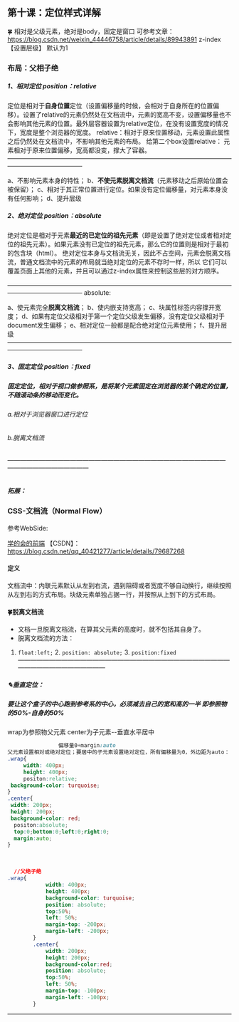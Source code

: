 ## **第十课：定位样式详解**

🍀 相对是父级元素，绝对是body，固定是窗口
可参考文章：https://blog.csdn.net/weixin_44446758/article/details/89943891
		 z-index【设置层级】 默认为1

### 布局：父相子绝

##### 1、相对定位  position：relative

定位是相对于**自身位置**定位（设置偏移量的时候，会相对于自身所在的位置偏移）。设置了relative的元素仍然处在文档流中，元素的宽高不变，设置偏移量也不会影响其他元素的位置。最外层容器设置为relative定位，在没有设置宽度的情况下，宽度是整个浏览器的宽度。
relative：相对于原来位置移动，元素设置此属性之后仍然处在文档流中，不影响其他元素的布局。
给第二个box设置relative：
元素相对于原来位置偏移，宽高都没变，撑大了容器。
————————————————————————————————————————————————

a、不影响元素本身的特性；
		b、**不使元素脱离文档流**（元素移动之后原始位置会被保留）；
		c、相对于其正常位置进行定位。如果没有定位偏移量，对元素本身没有任何影响；
		d、提升层级

##### 2、绝对定位  position：absolute

绝对定位是相对于元素**最近的已定位的祖先元素**（即是设置了绝对定位或者相对定位的祖先元素）。如果元素没有已定位的祖先元素，那么它的位置则是相对于最初的包含块（html）。
绝对定位本身与文档流无关，因此不占空间，元素会脱离文档流，普通文档流中的元素的布局就当绝对定位的元素不存时一样，所以 它们可以覆盖页面上其他的元素，并且可以通过z-index属性来控制这些层的对方顺序。

————————————————————————————————————————————————
absolute:

a、使元素完全**脱离文档流**；
		b、使内嵌支持宽高；
		c、块属性标签内容撑开宽度；
		d、如果有定位父级相对于第一个定位父级发生偏移，没有定位父级相对于document发生偏移；
		e、相对定位一般都是配合绝对定位元素使用；
		f、提升层级
————————————————————————————————————————————————

##### 3、固定定位 position：fixed

##### 固定定位，相对于视口做参照系，是将某个元素固定在浏览器的某个确定的位置，不随滚动条的移动而变化。

###### a.相对于浏览器窗口进行定位

###### b.脱离文档流

###### ————————————————————————————————————————————————



##### 拓展：

### CSS-文档流（Normal Flow）

参考WebSide:

  [学的会的前端](https://www.jianshu.com/p/ccbe15f7a6d4)
		【CSDN】：https://blog.csdn.net/qq_40421277/article/details/79687268

#### 定义

文档流中：内联元素默认从左到右流，遇到阻碍或者宽度不够自动换行，继续按照从左到右的方式布局。块级元素单独占据一行，并按照从上到下的方式布局。

#### 🍀脱离文档流

- 文档一旦脱离文档流，在算其父元素的高度时，就不包括其自身了。
- 脱离文档流的方法：

1. `float:left;`  2.  `position: absolute;`  3.  `position:fixed`
   ————————————————————————————————————————————————

##### ✎垂直定位：

##### 要让这个盒子的中心跑到参考系的中心，必须减去自己的宽和高的一半	即参照物的50%-自身的50%

wrap为参照物父元素
		center为子元素--垂直水平居中



```css
				偏移量0+margin:auto
父元素设置相对或绝对定位；要居中的子元素设置绝对定位，所有偏移量为0，外边距为auto：
.wrap{
	 width: 400px;
     height: 400px;
 	 positon:relative;
 background-color: turquoise;
}
.center{
 width: 200px;
 height: 200px;
 background-color: red;
  positon:absolute;
  top:0;bottom:0;left:0;right:0;
  margin:auto;
}
```


​							 	

```css
  //父绝子绝
.wrap{
            width: 400px;
            height: 400px;
            background-color: turquoise;
            position: absolute;
            top:50%;
            left: 50%;
            margin-top: -200px;
            margin-left: -200px;
        }
        .center{
            width: 200px;
            height: 200px;
            background-color:red;
            position: absolute;
            top:50%;
            left: 50%;
            margin-top: -100px;
            margin-left: -100px;
        }
```

------

